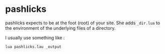 pashlicks
=========

pashlicks expects to be at the foot (root) of your site. She adds `_dir.lua`
to the environment of the underlying files of a directory.

I usually use something like :

``` bash
lua pashlicks.lau _output
```
